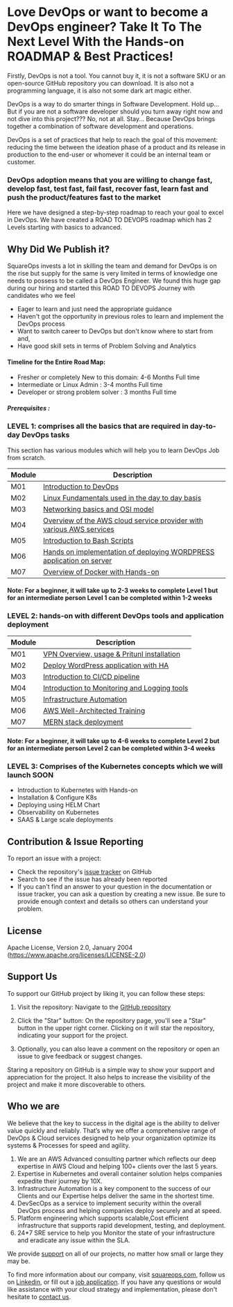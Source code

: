 # Love DevOps or want to become a DevOps engineer? Take It To The Next Level With the Hands-on ROADMAP & Best Practices! 

Firstly, DevOps is not a tool. You cannot buy it, it is not a software SKU or an open-source GitHub repository you can download. It is also not a programming language, it is also not some dark art magic either.

DevOps is a way to do smarter things in Software Development. Hold up... But if you are not a software developer should you turn away right now and not dive into this project??? No, not at all. Stay... Because DevOps brings together a combination of software development and operations. 

DevOps is a set of practices that help to reach the goal of this movement: reducing the time between the ideation phase of a product and its release in production to the end-user or whomever it could be an internal team or customer.

### DevOps adoption means that you are willing to change fast, develop fast, test fast, fail fast, recover fast, learn fast and push the product/features fast to the market

Here we have designed a step-by-step roadmap to reach your goal to excel in DevOps. We have created a ROAD TO DEVOPS roadmap which has 2 Levels starting with basics to advanced. 

## Why Did We Publish it?

SquareOps invests a lot in skilling the team and demand for DevOps is on the rise but supply for the same is very limited in terms of knowledge one needs to possess to be called a DevOps Engineer. We found this huge gap during our hiring and started this ROAD TO DEVOPS Journey with candidates who we feel 
- Eager to learn and just need the appropriate guidance 
- Haven't got the opportunity in previous roles to learn and implement the DevOps process
- Want to switch career to DevOps but don't know where to start from and, 
- Have good skill sets in terms of Problem Solving and Analytics 

#### Timeline for the Entire Road Map:
- Fresher or completely New to this domain: 4-6 Months Full time 
- Intermediate or Linux Admin : 3-4 months Full time 
- Developer or strong problem solver :  3 months Full time 

##### Prerequisites :
### LEVEL 1: comprises all the basics that are required in day-to-day DevOps tasks 

This section has various modules which will help you to learn DevOps Job from scratch.

| Module |   Description  |
|---------|----------------|
|  M01    | [Introduction to DevOps ](Level-1/M1-IntroductionToDevops)  |
|  M02    | [Linux Fundamentals used in the day to day basis ](Level-1/M2-LinuxFundamentals)  |
|  M03    | [Networking basics and OSI model ](Level-1/M3-Networking)  |
|  M04    | [Overview of the AWS cloud service provider with various AWS services ](Level-1/M4-AWSBasics)  |
|  M05    | [Introduction to Bash Scripts](Level-1/M5-Bashscripts)  |
|  M06    | [Hands on implementation of deploying WORDPRESS application on server ](Level-1/M6-WebApp2Tier)  |
|  M07    | [Overview of Docker with Hands-on](Level-1/M7-Docker)  |

#### Note: For a beginner, it will take up to 2-3 weeks to complete Level 1 but for an intermediate person Level 1 can be completed within 1-2 weeks
### LEVEL 2: hands-on with different DevOps tools and application deployment  

| Module |   Description  |
|---------|----------------|
|  M01    | [VPN Overview, usage & Pritunl installation](Level-2/M1-VPN)  |
|  M02    | [Deploy WordPress application with HA](Level-2/M2-WebApp2TierHA)  |
|  M03    | [Introduction to CI/CD pipeline](Level-2/M3-CI-CD)  |
|  M04    | [Introduction to Monitoring and Logging tools](Level-2/M4-Observability)  |
|  M05    | [Infrastructure Automation](Level-2/M5-InfraAutomation)  |
|  M06    | [AWS Well-Architected Training](Level-2/M6-WellArchitectedTraining)  |
|  M07    | [MERN stack deployment ](Level-2/M7-WebApp3Tier-MERN)  |

#### Note: For a beginner, it will take up to 4-6 weeks to complete Level 2 but for an intermediate person Level 2 can be completed within 3-4 weeks  

### LEVEL 3: Comprises of the Kubernetes concepts which we will launch SOON 

- Introduction to Kubernetes with Hands-on
- Installation & Configure K8s
- Deploying using HELM Chart 
- Observability on Kubernetes 
- SAAS & Large scale deployments 
  
## Contribution & Issue Reporting

To report an issue with a project:

- Check the repository's [issue tracker](https://github.com/squareops/road-to-devops/issues) on GitHub
- Search to see if the issue has already been reported
- If you can't find an answer to your question in the documentation or issue tracker, you can ask a question by creating a new issue. Be sure to provide enough context and details so others can understand your problem.
  
## License

Apache License, Version 2.0, January 2004 (https://www.apache.org/licenses/LICENSE-2.0)

## Support Us

To support our GitHub project by liking it, you can follow these steps:

  1. Visit the repository: Navigate to the [GitHub repository](https://github.com/squareops/road-to-devops)

  2. Click the "Star" button: On the repository page, you'll see a "Star" button in the upper right corner. Clicking on it will star the repository, indicating your support for the project.

  3. Optionally, you can also leave a comment on the repository or open an issue to give feedback or suggest changes.

Staring a repository on GitHub is a simple way to show your support and appreciation for the project. It also helps to increase the visibility of the project and make it more discoverable to others.

## Who we are

We believe that the key to success in the digital age is the ability to deliver value quickly and reliably. That’s why we offer a comprehensive range of DevOps & Cloud services designed to help your organization optimize its systems & Processes for speed and agility.

  1. We are an AWS Advanced consulting partner which reflects our deep expertise in AWS Cloud and helping 100+ clients over the last 5 years.
  2. Expertise in Kubernetes and overall container solution helps companies expedite their journey by 10X.
  3. Infrastructure Automation is a key component to the success of our Clients and our Expertise helps deliver the same in the shortest time.
  4. DevSecOps as a service to implement security within the overall DevOps process and helping companies deploy securely and at speed.
  5. Platform engineering which supports scalable,Cost efficient infrastructure that supports rapid development, testing, and deployment.
  6. 24*7 SRE service to help you Monitor the state of your infrastructure and eradicate any issue within the SLA.

We provide [support](https://squareops.com/contact-us/) on all of our projects, no matter how small or large they may be.

To find more information about our company, visit [squareops.com](https://squareops.com/), follow us on [Linkedin](https://www.linkedin.com/company/squareops-technologies-pvt-ltd/), or fill out a [job application](https://squareops.com/careers/). If you have any questions or would like assistance with your cloud strategy and implementation, please don't hesitate to [contact us](https://squareops.com/contact-us/).

